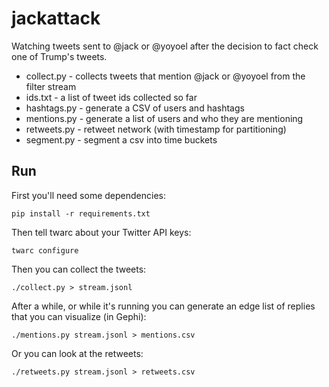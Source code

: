 # jackattack

Watching tweets sent to @jack or @yoyoel after the decision to fact check one of
Trump's tweets.

* collect.py - collects tweets that mention @jack or @yoyoel from the filter stream
* ids.txt - a list of tweet ids collected so far
* hashtags.py - generate a CSV of users and hashtags
* mentions.py - generate a list of users and who they are mentioning
* retweets.py - retweet network (with timestamp for partitioning)
* segment.py - segment a csv into time buckets

## Run

First you'll need some dependencies:

    pip install -r requirements.txt

Then tell twarc about your Twitter API keys:

    twarc configure
   
Then you can collect the tweets:

    ./collect.py > stream.jsonl

After a while, or while it's running you can generate an edge list of replies
that you can visualize (in Gephi):

    ./mentions.py stream.jsonl > mentions.csv

Or you can look at the retweets:

    ./retweets.py stream.jsonl > retweets.csv
